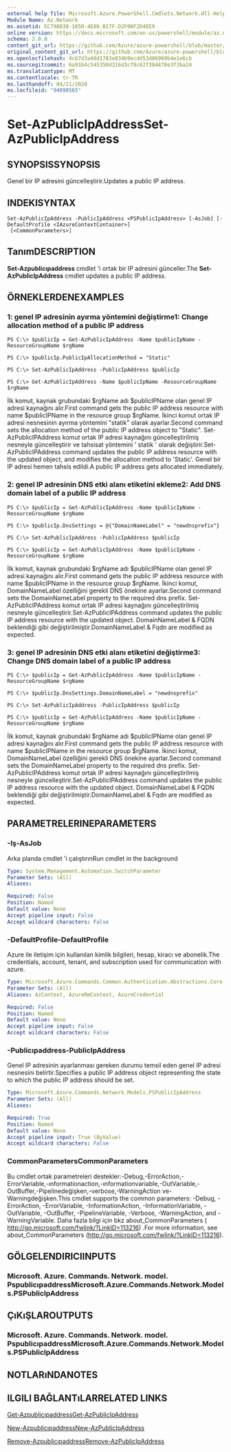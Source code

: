 ```yaml
---
external help file: Microsoft.Azure.PowerShell.Cmdlets.Network.dll-Help.xml
Module Name: Az.Network
ms.assetid: EC798838-1850-4E88-B17F-D2F00F2D4EE9
online version: https://docs.microsoft.com/en-us/powershell/module/az.network/set-azpublicipaddress
schema: 2.0.0
content_git_url: https://github.com/Azure/azure-powershell/blob/master/src/Network/Network/help/Set-AzPublicIpAddress.md
original_content_git_url: https://github.com/Azure/azure-powershell/blob/master/src/Network/Network/help/Set-AzPublicIpAddress.md
ms.openlocfilehash: 4cb7d3a48d1783e834b9ecdd53d86969b4e1e6cb
ms.sourcegitcommit: 6a91b4c545350d316d3cf8c62f384478e3f3ba24
ms.translationtype: MT
ms.contentlocale: tr-TR
ms.lasthandoff: 04/21/2020
ms.locfileid: "94098565"
---
```

# <span data-ttu-id="e1659-101">Set-AzPublicIpAddress</span><span class="sxs-lookup"><span data-stu-id="e1659-101">Set-AzPublicIpAddress</span></span>

## <span data-ttu-id="e1659-102">SYNOPSIS</span><span class="sxs-lookup"><span data-stu-id="e1659-102">SYNOPSIS</span></span>
<span data-ttu-id="e1659-103">Genel bir IP adresini güncelleştirir.</span><span class="sxs-lookup"><span data-stu-id="e1659-103">Updates a public IP address.</span></span>

## <span data-ttu-id="e1659-104">INDEKI</span><span class="sxs-lookup"><span data-stu-id="e1659-104">SYNTAX</span></span>

```
Set-AzPublicIpAddress -PublicIpAddress <PSPublicIpAddress> [-AsJob] [-DefaultProfile <IAzureContextContainer>]
 [<CommonParameters>]
```

## <span data-ttu-id="e1659-105">Tanım</span><span class="sxs-lookup"><span data-stu-id="e1659-105">DESCRIPTION</span></span>
<span data-ttu-id="e1659-106">**Set-Azpublicıpaddress** cmdlet 'i ortak bir IP adresini günceller.</span><span class="sxs-lookup"><span data-stu-id="e1659-106">The **Set-AzPublicIpAddress** cmdlet updates a public IP address.</span></span>

## <span data-ttu-id="e1659-107">ÖRNEKLERDEN</span><span class="sxs-lookup"><span data-stu-id="e1659-107">EXAMPLES</span></span>

### <span data-ttu-id="e1659-108">1: genel IP adresinin ayırma yöntemini değiştirme</span><span class="sxs-lookup"><span data-stu-id="e1659-108">1: Change allocation method of a public IP address</span></span>
```
PS C:\> $publicIp = Get-AzPublicIpAddress -Name $publicIpName -ResourceGroupName $rgName

PS C:\> $publicIp.PublicIpAllocationMethod = "Static"
    
PS C:\> Set-AzPublicIpAddress -PublicIpAddress $publicIp

PS C:\> Get-AzPublicIpAddress -Name $publicIpName -ResourceGroupName $rgName
```

 <span data-ttu-id="e1659-109">İlk komut, kaynak grubundaki $rgName adı $publicIPName olan genel IP adresi kaynağını alır.</span><span class="sxs-lookup"><span data-stu-id="e1659-109">First command gets the public IP address resource with name $publicIPName in the resource group $rgName.</span></span>
<span data-ttu-id="e1659-110">İkinci komut ortak IP adresi nesnesinin ayırma yöntemini "statik" olarak ayarlar.</span><span class="sxs-lookup"><span data-stu-id="e1659-110">Second command sets the allocation method of the public IP address object to "Static".</span></span>
<span data-ttu-id="e1659-111">Set-AzPublicIPAddress komut ortak IP adresi kaynağını güncelleştirilmiş nesneyle güncelleştirir ve tahsisat yöntemini ' statik ' olarak değiştirir.</span><span class="sxs-lookup"><span data-stu-id="e1659-111">Set-AzPublicIPAddress command updates the public IP address resource with the updated object, and modifies the allocation method to 'Static'.</span></span> <span data-ttu-id="e1659-112">Genel bir IP adresi hemen tahsis edildi.</span><span class="sxs-lookup"><span data-stu-id="e1659-112">A public IP address gets allocated immediately.</span></span>

### <span data-ttu-id="e1659-113">2: genel IP adresinin DNS etki alanı etiketini ekleme</span><span class="sxs-lookup"><span data-stu-id="e1659-113">2: Add DNS domain label of a public IP address</span></span>
```
PS C:\> $publicIp = Get-AzPublicIpAddress -Name $publicIpName -ResourceGroupName $rgName

PS C:\> $publicIp.DnsSettings = @{"DomainNameLabel" = "newdnsprefix"}
    
PS C:\> Set-AzPublicIpAddress -PublicIpAddress $publicIp

PS C:\> $publicIp = Get-AzPublicIpAddress -Name $publicIpName -ResourceGroupName $rgName
```

<span data-ttu-id="e1659-114">İlk komut, kaynak grubundaki $rgName adı $publicIPName olan genel IP adresi kaynağını alır.</span><span class="sxs-lookup"><span data-stu-id="e1659-114">First command gets the public IP address resource with name $publicIPName in the resource group $rgName.</span></span>
<span data-ttu-id="e1659-115">İkinci komut, DomainNameLabel özelliğini gerekli DNS önekine ayarlar.</span><span class="sxs-lookup"><span data-stu-id="e1659-115">Second command sets the DomainNameLabel property to the required dns prefix.</span></span>
<span data-ttu-id="e1659-116">Set-AzPublicIPAddress komut ortak IP adresi kaynağını güncelleştirilmiş nesneyle güncelleştirir.</span><span class="sxs-lookup"><span data-stu-id="e1659-116">Set-AzPublicIPAddress command updates the public IP address resource with the updated object.</span></span> <span data-ttu-id="e1659-117">DomainNameLabel & FQDN beklendiği gibi değiştirilmiştir.</span><span class="sxs-lookup"><span data-stu-id="e1659-117">DomainNameLabel & Fqdn are modified as expected.</span></span>
    
### <span data-ttu-id="e1659-118">3: genel IP adresinin DNS etki alanı etiketini değiştirme</span><span class="sxs-lookup"><span data-stu-id="e1659-118">3: Change DNS domain label of a public IP address</span></span>
```
PS C:\> $publicIp = Get-AzPublicIpAddress -Name $publicIpName -ResourceGroupName $rgName

PS C:\> $publicIp.DnsSettings.DomainNameLabel = "newdnsprefix"
    
PS C:\> Set-AzPublicIpAddress -PublicIpAddress $publicIp

PS C:\> $publicIp = Get-AzPublicIpAddress -Name $publicIpName -ResourceGroupName $rgName
```

<span data-ttu-id="e1659-119">İlk komut, kaynak grubundaki $rgName adı $publicIPName olan genel IP adresi kaynağını alır.</span><span class="sxs-lookup"><span data-stu-id="e1659-119">First command gets the public IP address resource with name $publicIPName in the resource group $rgName.</span></span>
<span data-ttu-id="e1659-120">İkinci komut, DomainNameLabel özelliğini gerekli DNS önekine ayarlar.</span><span class="sxs-lookup"><span data-stu-id="e1659-120">Second command sets the DomainNameLabel property to the required dns prefix.</span></span>
<span data-ttu-id="e1659-121">Set-AzPublicIPAddress komut ortak IP adresi kaynağını güncelleştirilmiş nesneyle güncelleştirir.</span><span class="sxs-lookup"><span data-stu-id="e1659-121">Set-AzPublicIPAddress command updates the public IP address resource with the updated object.</span></span> <span data-ttu-id="e1659-122">DomainNameLabel & FQDN beklendiği gibi değiştirilmiştir.</span><span class="sxs-lookup"><span data-stu-id="e1659-122">DomainNameLabel & Fqdn are modified as expected.</span></span>

## <span data-ttu-id="e1659-123">PARAMETRELERINE</span><span class="sxs-lookup"><span data-stu-id="e1659-123">PARAMETERS</span></span>

### <span data-ttu-id="e1659-124">-Iş</span><span class="sxs-lookup"><span data-stu-id="e1659-124">-AsJob</span></span>
<span data-ttu-id="e1659-125">Arka planda cmdlet 'i çalıştırın</span><span class="sxs-lookup"><span data-stu-id="e1659-125">Run cmdlet in the background</span></span>

```yaml
Type: System.Management.Automation.SwitchParameter
Parameter Sets: (All)
Aliases:

Required: False
Position: Named
Default value: None
Accept pipeline input: False
Accept wildcard characters: False
```

### <span data-ttu-id="e1659-126">-DefaultProfile</span><span class="sxs-lookup"><span data-stu-id="e1659-126">-DefaultProfile</span></span>
<span data-ttu-id="e1659-127">Azure ile iletişim için kullanılan kimlik bilgileri, hesap, kiracı ve abonelik.</span><span class="sxs-lookup"><span data-stu-id="e1659-127">The credentials, account, tenant, and subscription used for communication with azure.</span></span>

```yaml
Type: Microsoft.Azure.Commands.Common.Authentication.Abstractions.Core.IAzureContextContainer
Parameter Sets: (All)
Aliases: AzContext, AzureRmContext, AzureCredential

Required: False
Position: Named
Default value: None
Accept pipeline input: False
Accept wildcard characters: False
```

### <span data-ttu-id="e1659-128">-Publicıpaddress</span><span class="sxs-lookup"><span data-stu-id="e1659-128">-PublicIpAddress</span></span>
<span data-ttu-id="e1659-129">Genel IP adresinin ayarlanması gereken durumu temsil eden genel IP adresi nesnesini belirtir.</span><span class="sxs-lookup"><span data-stu-id="e1659-129">Specifies a public IP address object representing the state to which the public IP address should be set.</span></span>

```yaml
Type: Microsoft.Azure.Commands.Network.Models.PSPublicIpAddress
Parameter Sets: (All)
Aliases:

Required: True
Position: Named
Default value: None
Accept pipeline input: True (ByValue)
Accept wildcard characters: False
```

### <span data-ttu-id="e1659-130">CommonParameters</span><span class="sxs-lookup"><span data-stu-id="e1659-130">CommonParameters</span></span>
<span data-ttu-id="e1659-131">Bu cmdlet ortak parametreleri destekler:-Debug,-ErrorAction,-ErrorVariable,-ınformationaction,-ınformationvariable,-OutVariable,-OutBuffer,-Pipelinedeğişken,-verbose,-WarningAction ve-Warningdeğişken.</span><span class="sxs-lookup"><span data-stu-id="e1659-131">This cmdlet supports the common parameters: -Debug, -ErrorAction, -ErrorVariable, -InformationAction, -InformationVariable, -OutVariable, -OutBuffer, -PipelineVariable, -Verbose, -WarningAction, and -WarningVariable.</span></span> <span data-ttu-id="e1659-132">Daha fazla bilgi için bkz about_CommonParameters ( http://go.microsoft.com/fwlink/?LinkID=113216) .</span><span class="sxs-lookup"><span data-stu-id="e1659-132">For more information, see about_CommonParameters (http://go.microsoft.com/fwlink/?LinkID=113216).</span></span>

## <span data-ttu-id="e1659-133">GÖLGELENDIRICI</span><span class="sxs-lookup"><span data-stu-id="e1659-133">INPUTS</span></span>

### <span data-ttu-id="e1659-134">Microsoft. Azure. Commands. Network. model. Pspublicıpaddress</span><span class="sxs-lookup"><span data-stu-id="e1659-134">Microsoft.Azure.Commands.Network.Models.PSPublicIpAddress</span></span>

## <span data-ttu-id="e1659-135">ÇıKıŞLAR</span><span class="sxs-lookup"><span data-stu-id="e1659-135">OUTPUTS</span></span>

### <span data-ttu-id="e1659-136">Microsoft. Azure. Commands. Network. model. Pspublicıpaddress</span><span class="sxs-lookup"><span data-stu-id="e1659-136">Microsoft.Azure.Commands.Network.Models.PSPublicIpAddress</span></span>

## <span data-ttu-id="e1659-137">NOTLARıNDA</span><span class="sxs-lookup"><span data-stu-id="e1659-137">NOTES</span></span>

## <span data-ttu-id="e1659-138">ILGILI BAĞLANTıLAR</span><span class="sxs-lookup"><span data-stu-id="e1659-138">RELATED LINKS</span></span>

[<span data-ttu-id="e1659-139">Get-Azpublicıpaddress</span><span class="sxs-lookup"><span data-stu-id="e1659-139">Get-AzPublicIpAddress</span></span>](./Get-AzPublicIpAddress.md)

[<span data-ttu-id="e1659-140">New-Azpublicıpaddress</span><span class="sxs-lookup"><span data-stu-id="e1659-140">New-AzPublicIpAddress</span></span>](./New-AzPublicIpAddress.md)

[<span data-ttu-id="e1659-141">Remove-Azpublicıpaddress</span><span class="sxs-lookup"><span data-stu-id="e1659-141">Remove-AzPublicIpAddress</span></span>](./Remove-AzPublicIpAddress.md)


